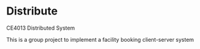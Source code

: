 # Distribute
 CE4013 Distributed System

This is a group project to implement a facility booking client-server system

